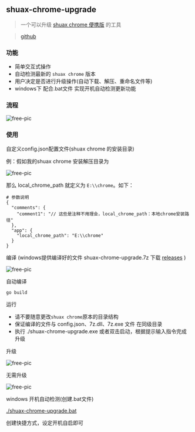 ## shuax-chrome-upgrade

> 一个可以升级 [shuax chrome 便携版](https://shuax.com/project/chrome/)  的工具

> [github](https://github.com/hezhizheng/shuax-chrome-upgrade)

### 功能
- 简单交互式操作
- 自动检测最新的 `shuax chrome` 版本
- 用户决定是否进行升级操作(自动下载、解压、重命名文件等)
- windows下 配合.bat文件 实现开机自动检测更新功能

### 流程
![free-pic](https://vkceyugu.cdn.bspapp.com/VKCEYUGU-imgbed/b996a298-aa5f-4a27-a680-d7f2f7dde620.png
)


### 使用
自定义config.json配置文件(shuax chrome 的安装目录)

例：假如我的shuax chrome 安装解压目录为

![free-pic](https://vkceyugu.cdn.bspapp.com/VKCEYUGU-imgbed/b13f6f47-c970-4814-884a-8b30342a5808.png
)

那么 local_chrome_path 就定义为 `E:\\chrome`。如下：
```
# 参数说明
{
  "comments": {
    "comment1": "// 这些是注释不用理会，local_chrome_path：本地chrome安装路径"
  },
  "app": {
    "local_chrome_path": "E:\\chrome"
  }
}
```

编译 (windows提供编译好的文件 shuax-chrome-upgrade.7z
下载 [releases](https://github.com/hezhizheng/shuax-chrome-upgrade/releases) )

![free-pic](https://vkceyugu.cdn.bspapp.com/VKCEYUGU-imgbed/58d3ddf7-5060-457d-a996-f9fa5a4cefd5.png
)

自动编译
```
go build
```

运行
- 请不要随意更改`shuax chrome`原本的目录结构
- 保证编译的文件与 config.json、7z.dll、7z.exe 文件 在同级目录
- 执行 ./shuax-chrome-upgrade.exe 或者双击启动，根据提示输入指令完成升级

升级

![free-pic](https://vkceyugu.cdn.bspapp.com/VKCEYUGU-imgbed/b771db6b-022f-48cd-9aec-f93b159fc2a7.png)

无需升级

![free-pic](https://vkceyugu.cdn.bspapp.com/VKCEYUGU-imgbed/783179c0-d2ff-4012-b2bc-d1808109434c.png)


windows 开机自动检测(创建.bat文件)

[./shuax-chrome-upgrade.bat](./shuax-chrome-upgrade.bat)

创建快捷方式，设定开机自启即可